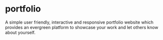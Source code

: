 # portfolio
 A simple user friendly, interactive and responsive portfolio website which provides an evergreen platform to showcase your work and let others know about yourself.
